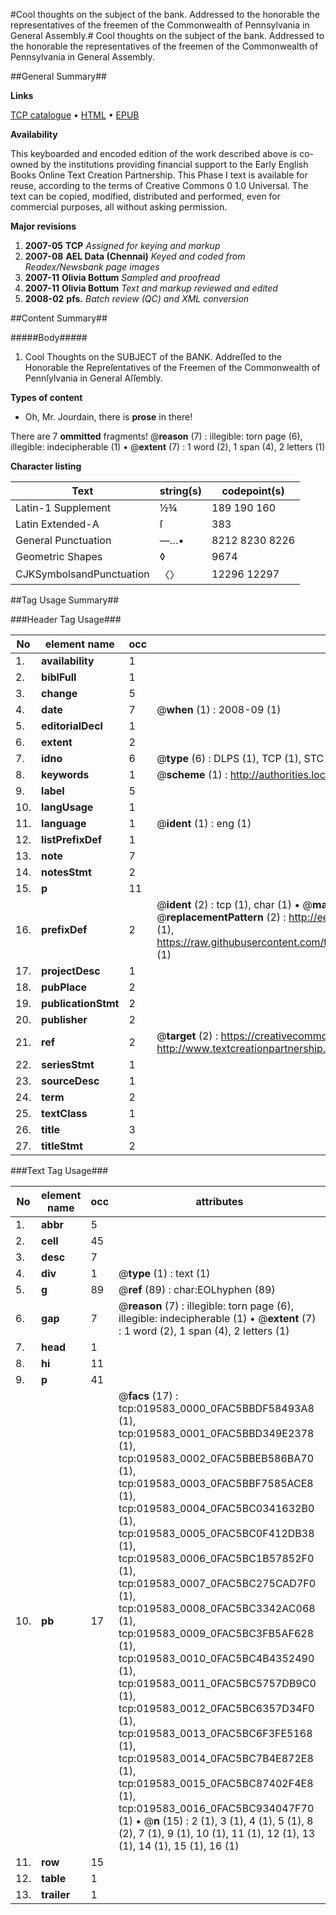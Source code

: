 #Cool thoughts on the subject of the bank. Addressed to the honorable the representatives of the freemen of the Commonwealth of Pennsylvania in General Assembly.#
Cool thoughts on the subject of the bank. Addressed to the honorable the representatives of the freemen of the Commonwealth of Pennsylvania in General Assembly.

##General Summary##

**Links**

[TCP catalogue](http://www.ota.ox.ac.uk/tcp/)  • 
[HTML](http://tei.it.ox.ac.uk/tcp/Texts-HTML/free/N15/N15408.html)  • 
[EPUB](http://tei.it.ox.ac.uk/tcp/Texts-EPUB/free/N15/N15408.epub)

**Availability**

This keyboarded and encoded edition of the
	       work described above is co-owned by the institutions
	       providing financial support to the Early English Books
	       Online Text Creation Partnership. This Phase I text is
	       available for reuse, according to the terms of Creative
	       Commons 0 1.0 Universal. The text can be copied,
	       modified, distributed and performed, even for
	       commercial purposes, all without asking permission.

**Major revisions**

1. __2007-05__ __TCP__ *Assigned for keying and markup*
1. __2007-08__ __AEL Data (Chennai)__ *Keyed and coded from Readex/Newsbank page images*
1. __2007-11__ __Olivia Bottum__ *Sampled and proofread*
1. __2007-11__ __Olivia Bottum__ *Text and markup reviewed and edited*
1. __2008-02__ __pfs.__ *Batch review (QC) and XML conversion*

##Content Summary##

#####Body#####

1. Cool Thoughts on the SUBJECT of the BANK. Addreſſed to the Honorable the Repreſentatives of the Freemen of the Commonwealth of Pennſylvania in General Aſſembly.

**Types of content**

  * Oh, Mr. Jourdain, there is **prose** in there!

There are 7 **ommitted** fragments! 
 @__reason__ (7) : illegible: torn page (6), illegible: indecipherable (1)  •  @__extent__ (7) : 1 word (2), 1 span (4), 2 letters (1)

**Character listing**


|Text|string(s)|codepoint(s)|
|---|---|---|
|Latin-1 Supplement|½¾ |189 190 160|
|Latin Extended-A|ſ|383|
|General Punctuation|—…•|8212 8230 8226|
|Geometric Shapes|◊|9674|
|CJKSymbolsandPunctuation|〈〉|12296 12297|

##Tag Usage Summary##

###Header Tag Usage###

|No|element name|occ|attributes|
|---|---|---|---|
|1.|__availability__|1||
|2.|__biblFull__|1||
|3.|__change__|5||
|4.|__date__|7| @__when__ (1) : 2008-09 (1)|
|5.|__editorialDecl__|1||
|6.|__extent__|2||
|7.|__idno__|6| @__type__ (6) : DLPS (1), TCP (1), STC (1), NOTIS (1), IMAGE-SET (1), EVANS-CITATION (1)|
|8.|__keywords__|1| @__scheme__ (1) : http://authorities.loc.gov/ (1)|
|9.|__label__|5||
|10.|__langUsage__|1||
|11.|__language__|1| @__ident__ (1) : eng (1)|
|12.|__listPrefixDef__|1||
|13.|__note__|7||
|14.|__notesStmt__|2||
|15.|__p__|11||
|16.|__prefixDef__|2| @__ident__ (2) : tcp (1), char (1)  •  @__matchPattern__ (2) : ([0-9\-]+):([0-9IVX]+) (1), (.+) (1)  •  @__replacementPattern__ (2) : http://eebo.chadwyck.com/downloadtiff?vid=$1&page=$2 (1), https://raw.githubusercontent.com/textcreationpartnership/Texts/master/tcpchars.xml#$1 (1)|
|17.|__projectDesc__|1||
|18.|__pubPlace__|2||
|19.|__publicationStmt__|2||
|20.|__publisher__|2||
|21.|__ref__|2| @__target__ (2) : https://creativecommons.org/publicdomain/zero/1.0/ (1), http://www.textcreationpartnership.org/docs/. (1)|
|22.|__seriesStmt__|1||
|23.|__sourceDesc__|1||
|24.|__term__|2||
|25.|__textClass__|1||
|26.|__title__|3||
|27.|__titleStmt__|2||


###Text Tag Usage###

|No|element name|occ|attributes|
|---|---|---|---|
|1.|__abbr__|5||
|2.|__cell__|45||
|3.|__desc__|7||
|4.|__div__|1| @__type__ (1) : text (1)|
|5.|__g__|89| @__ref__ (89) : char:EOLhyphen (89)|
|6.|__gap__|7| @__reason__ (7) : illegible: torn page (6), illegible: indecipherable (1)  •  @__extent__ (7) : 1 word (2), 1 span (4), 2 letters (1)|
|7.|__head__|1||
|8.|__hi__|11||
|9.|__p__|41||
|10.|__pb__|17| @__facs__ (17) : tcp:019583_0000_0FAC5BBDF58493A8 (1), tcp:019583_0001_0FAC5BBD349E2378 (1), tcp:019583_0002_0FAC5BBEB586BA70 (1), tcp:019583_0003_0FAC5BBF7585ACE8 (1), tcp:019583_0004_0FAC5BC0341632B0 (1), tcp:019583_0005_0FAC5BC0F412DB38 (1), tcp:019583_0006_0FAC5BC1B57852F0 (1), tcp:019583_0007_0FAC5BC275CAD7F0 (1), tcp:019583_0008_0FAC5BC3342AC068 (1), tcp:019583_0009_0FAC5BC3FB5AF628 (1), tcp:019583_0010_0FAC5BC4B4352490 (1), tcp:019583_0011_0FAC5BC5757DB9C0 (1), tcp:019583_0012_0FAC5BC6357D34F0 (1), tcp:019583_0013_0FAC5BC6F3FE5168 (1), tcp:019583_0014_0FAC5BC7B4E872E8 (1), tcp:019583_0015_0FAC5BC87402F4E8 (1), tcp:019583_0016_0FAC5BC934047F70 (1)  •  @__n__ (15) : 2 (1), 3 (1), 4 (1), 5 (1), 8 (2), 7 (1), 9 (1), 10 (1), 11 (1), 12 (1), 13 (1), 14 (1), 15 (1), 16 (1)|
|11.|__row__|15||
|12.|__table__|1||
|13.|__trailer__|1||
